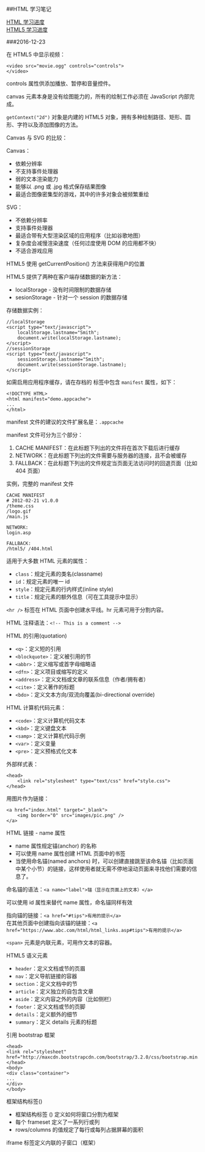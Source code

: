 ##HTML 学习笔记

[HTML 学习进度](http://www.w3school.com.cn/html/html_responsive.asp)<br>
[HTML5 学习进度](http://www.w3school.com.cn/html5/index.asp)<br>

###2016-12-23

在 HTML5 中显示视频：

	<video src="movie.ogg" controls="controls">
	</video>

controls 属性供添加播放、暂停和音量控件。

canvas 元素本身是没有绘图能力的，所有的绘制工作必须在 JavaScript 内部完成。

`getContext("2d")` 对象是内建的 HTML5 对象，拥有多种绘制路径、矩形、圆形、字符以及添加图像的方法。

Canvas 与 SVG 的比较：

Canvas：

- 依赖分辨率
- 不支持事件处理器
- 弱的文本渲染能力
- 能够以 .png 或 .jpg 格式保存结果图像
- 最适合图像密集型的游戏，其中的许多对象会被频繁重绘

SVG：

- 不依赖分辨率
- 支持事件处理器
- 最适合带有大型渲染区域的应用程序（比如谷歌地图）
- 复杂度会减慢渲染速度（任何过度使用 DOM 的应用都不快）
- 不适合游戏应用

HTML5 使用 getCurrentPosition() 方法来获得用户的位置

HTML5 提供了两种在客户端存储数据的新方法：

- localStorage - 没有时间限制的数据存储
- sesionStorage - 针对一个 session 的数据存储

存储数据实例：

	//localStorage
	<script type="text/javascript">
		localStorage.lastname="Smith";
		document.write(localStorage.lastname);
	</script>
	//sessionStorage
	<script type="text/javascript">
		sessionStorage.lastname="Smith";
		document.write(sessionStorage.lastname);
	</script>

如需启用应用程序缓存，请在存档的 <html> 标签中包含 `manifest` 属性，如下：

	<!DOCTYPE HTML>
	<html manifest="demo.appcache">
	...
	</html>

manifest 文件的建议的文件扩展名是：`.appcache`

manifest 文件可分为三个部分：

1. CACHE MANIFEST：在此标题下列出的文件将在首次下载后进行缓存
2. NETWORK：在此标题下列出的文件需要与服务器的连接，且不会被缓存
3. FALLBACK：在此标题下列出的文件规定当页面无法访问时的回退页面（比如 404 页面）

实例，完整的 manifest 文件

	CACHE MANIFEST
	# 2012-02-21 v1.0.0
	/theme.css
	/logo.gif
	/main.js

	NETWORK:
	login.asp

	FALLBACK:
	/html5/ /404.html

适用于大多数 HTML 元素的属性：

- `class`：规定元素的类名(classname)
- `id`：规定元素的唯一 id
- `style`：规定元素的行内样式(inline style)
- `title`：规定元素的额外信息（可在工具提示中显示）

`<hr />` 标签在 HTML 页面中创建水平线。hr 元素可用于分割内容。

HTML 注释语法：`<!-- This is a comment -->`

HTML 的引用(quotation)

- `<q>`：定义短的引用
- `<blockquote>`：定义被引用的节
- `<abbr>`：定义缩写或首字母缩略语
- `<dfn>`：定义项目或缩写的定义
- `<address>`：定义文档或文章的联系信息（作者/拥有者）
- `<cite>`：定义著作的标题
- `<bdo>`：定义文本方向/双流向覆盖(bi-directional override)

HTML 计算机代码元素：

- `<code>`：定义计算机代码文本
- `<kbd>`：定义键盘文本
- `<samp>`：定义计算机代码示例
- `<var>`：定义变量
- `<pre>`：定义预格式化文本

外部样式表：

	<head>
		<link rel="stylesheet" type="text/css" href="style.css">
	</head>

用图片作为链接：

	<a href="index.html" target="_blank">
		<img border="0" src="images/pic.png" />
	</a>

HTML 链接 - name 属性

- name 属性规定锚(anchor) 的名称
- 可以使用 name 属性创建 HTML 页面中的书签
- 当使用命名锚(named anchors) 时，可以创建直接跳至该命名锚（比如页面中某个小节）的链接，这样使用者就无需不停地滚动页面来寻找他们需要的信息了。

命名锚的语法：`<a name="label">锚（显示在页面上的文本）</a>`

可以使用 id 属性来替代 name 属性，命名锚同样有效	

指向锚的链接：`<a href="#tips">有用的提示</a>`<br />
在其他页面中创建指向该锚的链接：`<a href="https://www.abc.com/html/html_links.asp#tips">有用的提示</a>`

`<span>` 元素是内联元素，可用作文本的容器。

HTML5 语义元素

- `header`：定义文档或节的页眉
- `nav`：定义导航链接的容器
- `section`：定义文档中的节
- `article`：定义独立的自包含文章
- `aside`：定义内容之外的内容（比如侧栏）
- `footer`：定义文档或节的页脚
- `details`：定义额外的细节
- `summary`：定义 details 元素的标题

引用 bootstrap 框架

	<head>
	<link rel="stylesheet" href="http://maxcdn.bootstrapcdn.com/bootstrap/3.2.0/css/bootstrap.min.css">
	</head>
	<body>
	<div class="container">
	...
	</div>
	</body>

框架结构标签(<frameset>)

- 框架结构标签 (<frameset>) 定义如何将窗口分割为框架
- 每个 frameset 定义了一系列行或列
- rows/columns 的值规定了每行或每列占据屏幕的面积

iframe 标签定义内联的子窗口（框架）

<title> 标签定义文档的标题，title 元素在所有 HTML/XHTML 文档中都是必需的。title 元素能够：

- 定义浏览器工具栏中的标题
- 提供页面被添加到收藏夹时显示的标题
- 显示在搜索引擎结果中的页面标题


































